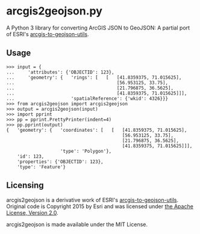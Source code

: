 # arcgis2geojson.py
A Python 3 library for converting ArcGIS JSON to GeoJSON: A partial port of ESRI's [arcgis-to-geojson-utils](https://github.com/Esri/arcgis-to-geojson-utils/).

## Usage

```
>>> input = {
...     'attributes': {'OBJECTID': 123},
...     'geometry': {   'rings': [   [   [41.8359375, 71.015625],
...                                      [56.953125, 33.75],
...                                      [21.796875, 36.5625],
...                                      [41.8359375, 71.015625]]],
...                     'spatialReference': {'wkid': 4326}}}
>>> from arcgis2geojson import arcgis2geojson
>>> output = arcgis2geojson(input)
>>> import pprint
>>> pp = pprint.PrettyPrinter(indent=4)
>>> pp.pprint(output)
{   'geometry': {   'coordinates': [   [   [41.8359375, 71.015625],
                                           [56.953125, 33.75],
                                           [21.796875, 36.5625],
                                           [41.8359375, 71.015625]]],
                    'type': 'Polygon'},
    'id': 123,
    'properties': {'OBJECTID': 123},
    'type': 'Feature'}
```

## Licensing

arcgis2geojson is a derivative work of ESRI's [arcgis-to-geojson-utils](https://github.com/Esri/arcgis-to-geojson-utils/). Original code is Copyright 2015 by Esri and was licensed under [the Apache License, Version 2.0](http://www.apache.org/licenses/LICENSE-2.0).

arcgis2geojson is made available under the MIT License.
